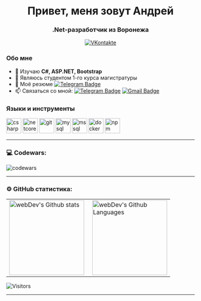 <div id="header" align="center">
    <h1>Привет, меня зовут Андрей </h1>
    <h3>.Net-разработчик из Воронежа</h3>
</div>

<div id="socials" align="center">
  <a href="https://vk.com/andrey_tsukanov">
    <img src="https://img.shields.io/badge/VKontakte-blue?style=for-the-badge&logo=vk&logoColor=white" alt="VKontakte"/>
  </a>
</div>

### Обо мне

- 🌱 Изучаю **C#, ASP.NET, Bootstrap**
- 📝 Являюсь студентом 1-го курса магистратуры
- 📄 Моё резюме [![Telegram Badge](https://img.shields.io/badge/-Andrey_Tsukanov-darkred?style=flat&&logoColor=white)](https://voronezh.hh.ru/resume/5d50e9edff0c583c8d0039ed1f796856336244)
- 📫 Связаться со мной: [![Telegram Badge](https://img.shields.io/badge/-Andrey_Tsukanov-blue?style=flat&logo=Telegram&logoColor=white)](https://t.me/sharpflexer) [![Gmail Badge](https://img.shields.io/badge/-tsukanov.official@gmail.com-red?style=flat&logo=Gmail&logoColor=white)](mailto:tsukanov.official@gmail.com)

### Языки и инструменты

<img src="https://cdn.jsdelivr.net/gh/devicons/devicon/icons/csharp/csharp-original.svg" title="csharp" width="40" height="40"/>
<img src="https://cdn.jsdelivr.net/gh/devicons/devicon/icons/dotnetcore/dotnetcore-original.svg" title="netcore" width="40" height="40"/>                        
<img src="https://cdn.jsdelivr.net/gh/devicons/devicon/icons/git/git-original.svg"           
title="git" width="40" height="40"/>
<img src="https://cdn.jsdelivr.net/gh/devicons/devicon/icons/mysql/mysql-original.svg" title="mysql" width="40" height="40"/>
<img src="https://cdn.jsdelivr.net/gh/devicons/devicon/icons/microsoftsqlserver/microsoftsqlserver-plain-wordmark.svg" title="mssql" width="40" height="40"/>
<img src="https://cdn.jsdelivr.net/gh/devicons/devicon/icons/docker/docker-original.svg" title="docker" width="40" height="40"/>  
<img src="https://cdn.jsdelivr.net/gh/devicons/devicon/icons/npm/npm-original-wordmark.svg" title="npm" width="40" height="40"/>

---

### 💻 Codewars:

![codewars](https://www.codewars.com/users/sharpflexer/badges/large)

---

### ⚙️ GitHub статистика:

<table>
  <tr>
    <td>
      <img height="200px" align="left" src="https://github-readme-stats.vercel.app/api?username=sharpflexer&theme=vision-friendly-dark" alt="webDev's Github stats" />
    </td>
    <td>
      <img height="200px" align="right" alt="webDev's Github Languages" src="https://github-readme-stats-sigma-five.vercel.app/api/top-langs/?username=sharpflexer&theme=vision-friendly-dark" />
    </td>
  </tr>
</table>

![Visitors](https://api.visitorbadge.io/api/visitors?path=sharpflexer&countColor=%23263759)

---

